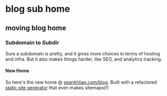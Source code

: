 # blog sub home

## moving blog home

### Subdomain to _Subdir_

Sure a subdomain is pretty,
and it gives more choices in terms of hosting and infra.
But it also makes things harder,
like SEO, and analytics tracking.

#### New Home

So here's the new home @ [seankhliao.com/blog](https://seankhliao.com/blog).
Built with a refactored [static site generator](https://github.com/seankhliao/cloud-build-tools/tree/master/site-builder)
that even makes sitemaps(!)

